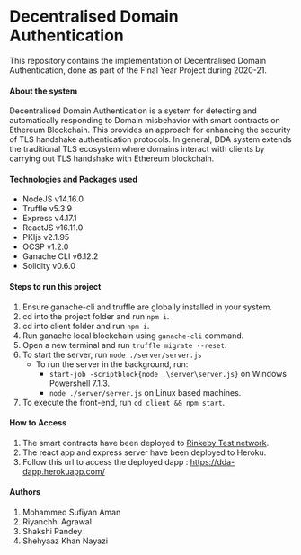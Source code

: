 # Decentralised Domain Authentication
This repository contains the implementation of Decentralised Domain Authentication, done as part of the Final Year Project during 2020-21.

#### About the system
Decentralised Domain Authentication is a system for detecting and automatically responding to Domain misbehavior with smart contracts on Ethereum Blockchain. This provides an approach for enhancing the security of TLS handshake authentication protocols. In general, DDA system extends the traditional TLS ecosystem where domains interact with clients by carrying out TLS handshake with Ethereum blockchain.


#### Technologies and Packages used
* NodeJS v14.16.0
* Truffle v5.3.9
* Express v4.17.1
* ReactJS v16.11.0 
* PKIjs v2.1.95
* OCSP v1.2.0
* Ganache CLI v6.12.2 
* Solidity v0.6.0

#### Steps to run this project
1. Ensure ganache-cli and truffle are globally installed in your system.
2. cd into the project folder and run `npm i`.
3. cd into client folder and run `npm i`.
4. Run ganache local blockchain using `ganache-cli` command.
5. Open a new terminal and run `truffle migrate --reset`.
6. To start the server, run `node ./server/server.js`
    * To run the server in the background, run:
        * `start-job -scriptblock{node .\server\server.js}` on Windows Powershell 7.1.3.
        * `node ./server/server.js` on Linux based machines. 
7. To execute the front-end, run `cd client && npm start`.

#### How to Access
1. The smart contracts have been deployed to [Rinkeby Test network](https://www.rinkeby.io/#stats).
2. The react app and express server have been deployed to Heroku.
3. Follow this url to access the deployed dapp : https://dda-dapp.herokuapp.com/

#### Authors
1. Mohammed Sufiyan Aman
2. Riyanchhi Agrawal
3. Shakshi Pandey
4. Shehyaaz Khan Nayazi




                 
